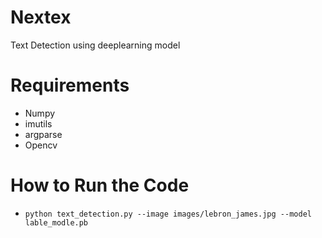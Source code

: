 # Nextex
Text Detection using  deeplearning model 
# Requirements 
- Numpy
- imutils
- argparse
- Opencv

# How to Run the Code
- `python text_detection.py --image images/lebron_james.jpg --model lable_modle.pb`

